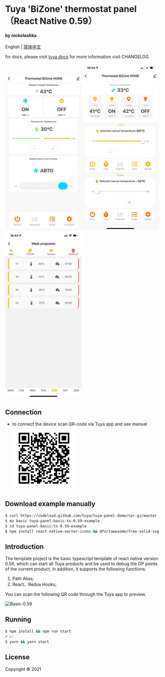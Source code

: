 # Tuya 'BiZone' thermostat panel（React Native 0.59）
#### by nickolashka

English | [简体中文](./README-zh_CN.md)

for docs, please visit [tuya docs](https://docs.tuya.com)
for more information visit CHANGELOG

![Screenshots](https://github.com/nickolasdzemian/res/blob/main/blobs/2sex_screen_cli.jpg)![Screenshots](https://github.com/nickolasdzemian/res/blob/main/blobs/2sex_screen_zone.jpg)![Screenshots](https://github.com/nickolasdzemian/res/blob/main/blobs/2sex_screen_chart.jpg)

## Connection
* to connect the device scan QR-code via Tuya app and see manual
![QR-code](https://github.com/nickolasdzemian/res/blob/main/blobs/2sexQRconn.jpg)

## Download example manually

```bash
$ curl https://codeload.github.com/tuya/tuya-panel-demo/tar.gz/master | tar -xz --strip=2 tuya-panel-demo-master/examples/basic-ts-0.59
$ mv basic tuya-panel-basic-ts-0.59-example
$ cd tuya-panel-basic-ts-0.59-example
$ npm install react-native-vector-icons && @fortawesome/free-solid-svg-icons && @fortawesome/react-native-fontawesome
```

## Introduction

The template project is the basic typescript template of react native version 0.59, which can start all Tuya products and be used to debug the DP points of the current product, in addition, it supports the following functions:

1. Path Alias;
2. React、Redux Hooks;

You can scan the following QR code through the Tuya app to preview.

![Basic-0.59](https://images.tuyacn.com/rms-static/91fab3d0-392d-11eb-8584-77b31b3e78b8-1607415345037.png?tyName=basic-0.59.png)

## Running

```bash
$ npm install && npm run start
# or
$ yarn && yarn start
```

## License

Copyright © 2021
